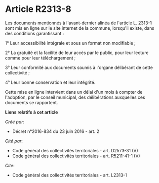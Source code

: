 # Article R2313-8

Les documents mentionnés à l'avant-dernier alinéa de l'article L. 2313-1 sont mis en ligne sur le site internet de la
commune, lorsqu'il existe, dans des conditions garantissant :

1° Leur accessibilité intégrale et sous un format non modifiable ;

2° La gratuité et la facilité de leur accès par le public, pour leur lecture comme pour leur téléchargement ;

3° Leur conformité aux documents soumis à l'organe délibérant de cette collectivité ;

4° Leur bonne conservation et leur intégrité.

Cette mise en ligne intervient dans un délai d'un mois à compter de l'adoption, par le conseil municipal, des délibérations
auxquelles ces documents se rapportent.

**Liens relatifs à cet article**

_Créé par_:

  - Décret n°2016-834 du 23 juin 2016 - art. 2

_Cité par_:

  - Code général des collectivités territoriales - art. D2573-31 (V)
  - Code général des collectivités territoriales - art. R5211-41-1 (V)

_Cite_:

  - Code général des collectivités territoriales - art. L2313-1
